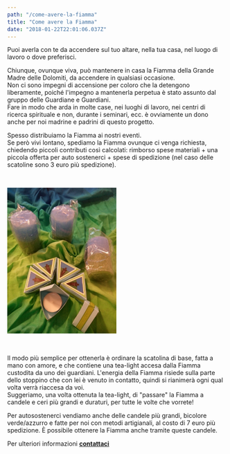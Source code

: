 ```yaml
---
path: "/come-avere-la-fiamma"
title: "Come avere la Fiamma"
date: "2018-01-22T22:01:06.037Z"
---
```


Puoi averla con te da accendere sul tuo altare, nella tua casa, nel luogo di lavoro o dove preferisci.

Chiunque, ovunque viva, può mantenere in casa la Fiamma della Grande Madre delle Dolomiti, da accendere in qualsiasi occasione.  
Non ci sono impegni di accensione per coloro che la detengono liberamente, poiché l'impegno a mantenerla perpetua è stato assunto dal gruppo delle Guardiane e Guardiani.  
Fare in modo che arda in molte case, nei luoghi di lavoro, nei centri di ricerca spirituale e non, durante i seminari, ecc. è ovviamente un dono anche per noi madrine e padrini di questo progetto.

Spesso distribuiamo la Fiamma ai nostri eventi.  
Se però vivi lontano, spediamo la Fiamma ovunque ci venga richiesta, chiedendo piccoli contributi così calcolati: rimborso spese materiali + una piccola offerta per auto sostenerci + spese di spedizione (nel caso delle scatoline sono 3 euro più spedizione).  

<br/>

<p>
  <img style='width:50%;' border="0" alt="testo sopra" src="/media/photos/tealight-fiamma.jpg">
</p>

<br/>

Il modo più semplice per ottenerla è ordinare la scatolina di base, fatta a mano con amore, e che contiene una tea-light accesa dalla Fiamma custodita da uno dei guardiani.   L'energia della Fiamma risiede sulla parte dello stoppino che con lei è venuto in contatto, quindi si rianimerà ogni qual volta verrà riaccesa da voi.  
Suggeriamo, una volta ottenuta la tea-light, di "passare" la Fiamma a candele e ceri più grandi e duraturi, per tutte le volte che vorrete!

Per autosostenerci vendiamo anche delle candele più grandi, bicolore verde/azzurro e fatte per noi con metodi artigianali, al costo di 7 euro più spedizione. È possibile ottenere la Fiamma anche tramite queste candele.

Per ulteriori informazioni <a href="/contatti" target="_blank_">**contattaci**</a>
